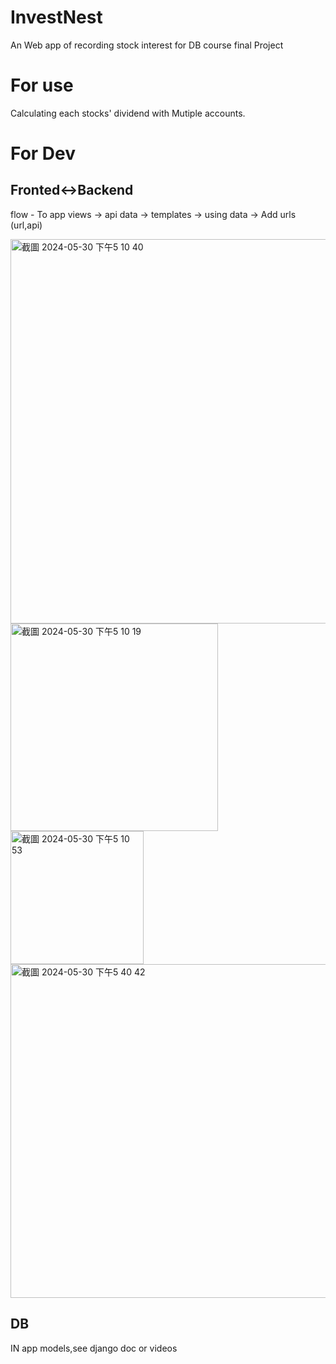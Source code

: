 # InvestNest
An Web app of recording stock interest for DB course final Project 

# For use
Calculating each stocks' dividend with Mutiple accounts.

# For Dev
## Fronted<->Backend

flow - To app views -> api data -> templates -> using data -> Add urls (url,api)

<img width="615" alt="截圖 2024-05-30 下午5 10 40" src="https://github.com/phi622968143/InvestNest/assets/40814498/b889494b-de6a-4d69-86a6-0daa84836e50">
<img width="332" alt="截圖 2024-05-30 下午5 10 19" src="https://github.com/phi622968143/InvestNest/assets/40814498/93c8bfbf-d539-485d-bc4e-c0ec13719704">
<img width="213" alt="截圖 2024-05-30 下午5 10 53" src="https://github.com/phi622968143/InvestNest/assets/40814498/7a07b7b1-25ee-4842-816e-efe5a35fc5ed">
<img width="534" alt="截圖 2024-05-30 下午5 40 42" src="https://github.com/phi622968143/InvestNest/assets/40814498/896f643b-0e89-4a2f-baec-c18e788bf79f">

## DB

IN app models,see django doc or videos

